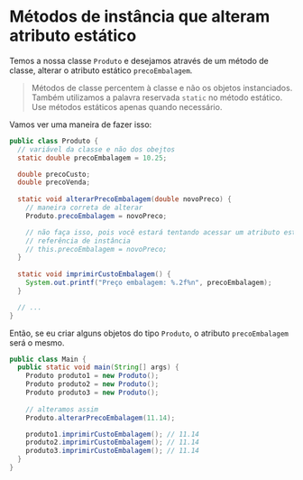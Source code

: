 # Métodos de instância que alteram atributo estático

Temos a nossa classe `Produto` e desejamos através de um método de classe, alterar o atributo estático `precoEmbalagem`.

> Métodos de classe percentem à classe e não os objetos instanciados.
> Também utilizamos a palavra reservada `static` no método estático.
> Use métodos estáticos apenas quando necessário.

Vamos ver uma maneira de fazer isso:

```java
public class Produto {
  // variável da classe e não dos obejtos
  static double precoEmbalagem = 10.25;

  double precoCusto;
  double precoVenda;
  
  static void alterarPrecoEmbalagem(double novoPreco) {
    // maneira correta de alterar
    Produto.precoEmbalagem = novoPreco;

    // não faça isso, pois você estará tentando acessar um atributo estático através de uma
    // referência de instância
    // this.precoEmbalagem = novoPreco;
  }
  
  static void imprimirCustoEmbalagem() {
    System.out.printf("Preço embalagem: %.2f%n", precoEmbalagem);
  }

  // ...
}
```

Então, se eu criar alguns objetos do tipo `Produto`, o atributo `precoEmbalagem` será o mesmo.

```java
public class Main {
  public static void main(String[] args) {
    Produto produto1 = new Produto();
    Produto produto2 = new Produto();
    Produto produto3 = new Produto();
    
    // alteramos assim
    Produto.alterarPrecoEmbalagem(11.14);

    produto1.imprimirCustoEmbalagem(); // 11.14
    produto2.imprimirCustoEmbalagem(); // 11.14
    produto3.imprimirCustoEmbalagem(); // 11.14
  }
}
```